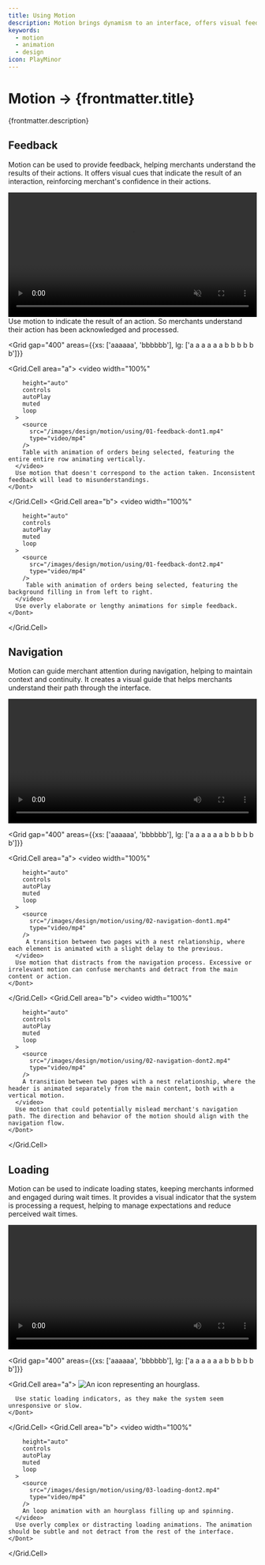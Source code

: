 ```yaml
---
title: Using Motion
description: Motion brings dynamism to an interface, offers visual feedback and aids merchants understanding the outcomes of their actions.
keywords:
  - motion
  - animation
  - design
icon: PlayMinor
---
```


# Motion &rarr; {frontmatter.title}

<Lede>{frontmatter.description}</Lede>

<Subnav />

## Feedback

Motion can be used to provide feedback, helping merchants understand the results of their actions. It offers visual cues that indicate the result of an interaction, reinforcing merchant's confidence in their actions.

<Stack gap="400">
  <Do>
    <video
      width="100%"
      height="auto"
      controls
      autoPlay
      muted
      loop
    >
      <source
        src="/images/design/motion/using/01-feedback-do.mp4"
        type="video/mp4"
      />
      Table with animation of orders being selected, featuring a quick transition with a subtle checkmark animation.
    </video>
    Use motion to indicate the result of an action. So merchants understand their action has been acknowledged and processed.
  </Do>

<Grid
  gap="400"
  areas={{xs: ['aaaaaa', 'bbbbbb'], lg: ['a a a a a a b b b b b b']}}
>
  <Grid.Cell area="a">
    <Dont>
      <video
        width="100%"

        height="auto"
        controls
        autoPlay
        muted
        loop
      >
        <source
          src="/images/design/motion/using/01-feedback-dont1.mp4"
          type="video/mp4"
        />
        Table with animation of orders being selected, featuring the entire entire row animating vertically.
      </video>
      Use motion that doesn't correspond to the action taken. Inconsistent feedback will lead to misunderstandings.
    </Dont>

  </Grid.Cell>
  <Grid.Cell area="b">
    <Dont>
      <video
        width="100%"

        height="auto"
        controls
        autoPlay
        muted
        loop
      >
        <source
          src="/images/design/motion/using/01-feedback-dont2.mp4"
          type="video/mp4"
        />
         Table with animation of orders being selected, featuring the background filling in from left to right.
      </video>
      Use overly elaborate or lengthy animations for simple feedback.
    </Dont>

  </Grid.Cell>
</Grid>
</Stack>

## Navigation

Motion can guide merchant attention during navigation, helping to maintain context and continuity. It creates a visual guide that helps merchants understand their path through the interface.

<Stack gap="400">
  <Do>
    <video
      width="100%"

      height="auto"
      controls
      autoPlay
      muted
      loop
    >
      <source
        src="/images/design/motion/using/02-navigation-do.mp4"
        type="video/mp4"
      />
       A transition between two pages with a nest relationship, where elements are animated in a single horizontal motion, right to left when going deeper, left to right when going back.
    </video>
    Use motion to subtly guide attention during navigation. So merchants understand where to focus and what action to take next.

  </Do>

<Grid
  gap="400"
  areas={{xs: ['aaaaaa', 'bbbbbb'], lg: ['a a a a a a b b b b b b']}}
>
  <Grid.Cell area="a">
    <Dont>
      <video
        width="100%"

        height="auto"
        controls
        autoPlay
        muted
        loop
      >
        <source
          src="/images/design/motion/using/02-navigation-dont1.mp4"
          type="video/mp4"
        />
         A transition between two pages with a nest relationship, where each element is animated with a slight delay to the previous.
      </video>
      Use motion that distracts from the navigation process. Excessive or irrelevant motion can confuse merchants and detract from the main content or action.
    </Dont>

  </Grid.Cell>
  <Grid.Cell area="b">
    <Dont>
      <video
        width="100%"

        height="auto"
        controls
        autoPlay
        muted
        loop
      >
        <source
          src="/images/design/motion/using/02-navigation-dont2.mp4"
          type="video/mp4"
        />
        A transition between two pages with a nest relationship, where the header is animated separately from the main content, both with a vertical motion.
      </video>
      Use motion that could potentially mislead merchant's navigation path. The direction and behavior of the motion should align with the navigation flow.
    </Dont>

  </Grid.Cell>
</Grid>
</Stack>

## Loading

Motion can be used to indicate loading states, keeping merchants informed and engaged during wait times. It provides a visual indicator that the system is processing a request, helping to manage expectations and reduce perceived wait times.

<Stack gap="400">
  <Do>
    <video
      width="100%"

      height="auto"
      controls
      autoPlay
      muted
      loop
    >
      <source
        src="/images/design/motion/using/03-loading-do.mp4"
        type="video/mp4"
      />
      An outlined three quarters of a circle spinning.
    </video>
    Use loading animations that give a sense of progress or activity. A clear visual cue that the system is processing helps to manage merchant expectations, and helps to reduce perceived wait times.

  </Do>

<Grid
  gap="400"
  areas={{xs: ['aaaaaa', 'bbbbbb'], lg: ['a a a a a a b b b b b b']}}
>
  <Grid.Cell area="a">
    <Dont>
      ![An icon representing an hourglass.](/images/design/motion/using/03-loading-dont1@2x.png)

      Use static loading indicators, as they make the system seem unresponsive or slow.
    </Dont>

  </Grid.Cell>
  <Grid.Cell area="b">
    <Dont>
      <video
        width="100%"

        height="auto"
        controls
        autoPlay
        muted
        loop
      >
        <source
          src="/images/design/motion/using/03-loading-dont2.mp4"
          type="video/mp4"
        />
        An loop animation with an hourglass filling up and spinning.
      </video>
      Use overly complex or distracting loading animations. The animation should be subtle and not detract from the rest of the interface.
    </Dont>

  </Grid.Cell>
</Grid>
</Stack>
